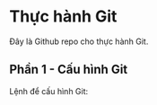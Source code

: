 # Thực hành Git 
Đây là Github repo cho thực hành Git.
## Phần 1 - Cấu hình Git 
Lệnh để cấu hình Git:
